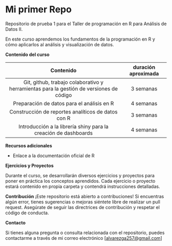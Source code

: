# Mi primer Repo

Repositorio de prueba 1 para el Taller de programación en R para Análisis de Datos II.

En este curso aprendemos los fundamentos de la programación en R y cómo aplicarlos al análisis y visualización de datos.

**Contenido del curso** 

|Contenido | duración aproximada |
| :----------:| :------------:|
| Git, github, trabajo colaborativo y herramientas para la gestión de versiones de código |           3 semanas |
| Preparación de datos para el análisis en R                                              |           4 semanas |
| Construcción de reportes analíticos de datos con R                                      |           3 semanas |
| Introducción a la librería shiny para la creación de dashboards                         |           4 semanas |
                                                                     

**Recursos adicionales**

- Enlace a la documentación oficial de R

**Ejercicios y Proyectos**

Durante el curso, se desarrollarán diversos ejercicios y proyectos para poner en práctica los conceptos aprendidos. Cada ejercicio o proyecto estará contenido en propia carpeta y contendrá instrucciones detalladas.

**Contribución**
¡Este repositorio está abierto a contribuciones! Si encuentras algún error, tienes sugerencias o mejoras siéntete libre de realizar un pull request. Asegúrate de seguir las directrices de contribución y respetar el código de conducta.

**Contacto**

Si tienes alguna pregunta o consulta relacionada con el repositorio, puedes contactarme a través de mi correo electrónico [alvarezga257@gmail.com]